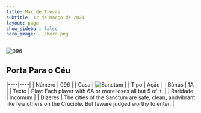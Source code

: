 ```yaml
---
title: Mar de Trevas
subtitle: 12 de março de 2021
layout: page
show_sidebar: false
hero_image: ../hero.png
---
```


![096](https://cdn.keyforgegame.com/media/card_front/pt/496_096_RWHMP875732G_pt.png)

## Porta Para o Céu

|----|----|
| Número | 096 |
| Casa | ![Sanctum](https://archonarcana.com/images/thumb/c/c7/Sanctum.png/22px-Sanctum.png "Santuário") |
| Tipo | Ação |
| Bônus | 1A |
| Texto | Play: Each player with 6A or more loses all but 5 of it. |
| Raridade | Incomum |
| Dizeres | The cities of the Sanctum are safe, clean, and<softreturn>vibrant like few others on the Crucible. But few<softreturn>are judged worthy to enter. |
